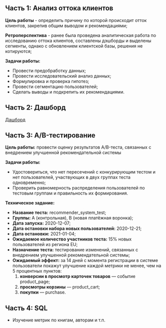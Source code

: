 ## Часть 1: Анализ оттока клиентов
**Цель работы** - определить причину по которой происходит отток клиентов, закрепив общим выводом и рекомендациями;

**Ретроперспектива** - ранее была проведена аналитическая работа по исследованию оттока клиентов, составлены дэшборды и выделены сегменты, однако с обновлением клиентской базы, решения не котируются;

**Задачи работы:**
- Провести предобработку данных;
- Провести исследовательский анализ данных;
- Формулировка и проверка гипотез;
- Провести сегментацию пользователей;
- Сделать выводы и подкрепить их рекомендациями.

## Часть 2: Дашборд
[Дашборд](https://public.tableau.com/views/DashProjectFinal/sheet2?:language=en-US&publish=yes&:display_count=n&:origin=viz_share_link)

## Часть 3: A/B-тестирование
**Цель работы:** провести оценку результатов A/B-теста, связанных с внедрением улучшенной рекомендательной системы

**Задачи работы:**
- Удостовериться, что нет пересечений с конкурирующим тестом и нет пользователей, участвующих в двух группах теста одновременно;
- Проверить равномерность распределения пользователей по тестовым группам и правильность их формирования.

**Техническое задание:**
- **Название теста:** recommender_system_test;
- **Группы:** А (контрольная), B (новая платёжная воронка);
- **Дата запуска:** 2020-12-07;
- **Дата остановки набора новых пользователей:** 2020-12-21;
- **Дата остановки:** 2021-01-04;
- **Ожидаемое количество участников теста:** 15% новых пользователей из региона EU;
- **Назначение теста:** тестирование изменений, связанных с внедрением улучшенной рекомендательной системы;
- **Ожидаемый эффект:** за 14 дней с момента регистрации в системе пользователи покажут улучшение каждой метрики не менее, чем на 5 процентных пунктов:
  1. **конверсии в просмотр карточек товаров** — событие product_page;
  2. **просмотры корзины** — product_cart;
  3. **покупки** — purchase.

## Часть 4: SQL
- Изучение метрик по книгам, авторам и т.п.
